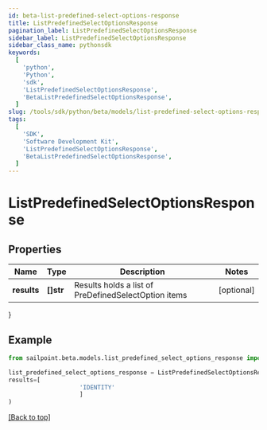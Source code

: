 ```yaml
---
id: beta-list-predefined-select-options-response
title: ListPredefinedSelectOptionsResponse
pagination_label: ListPredefinedSelectOptionsResponse
sidebar_label: ListPredefinedSelectOptionsResponse
sidebar_class_name: pythonsdk
keywords:
  [
    'python',
    'Python',
    'sdk',
    'ListPredefinedSelectOptionsResponse',
    'BetaListPredefinedSelectOptionsResponse',
  ]
slug: /tools/sdk/python/beta/models/list-predefined-select-options-response
tags:
  [
    'SDK',
    'Software Development Kit',
    'ListPredefinedSelectOptionsResponse',
    'BetaListPredefinedSelectOptionsResponse',
  ]
---
```


# ListPredefinedSelectOptionsResponse

## Properties

| Name | Type | Description | Notes |
| --- | --- | --- | --- |
| **results** | **[]str** | Results holds a list of PreDefinedSelectOption items | [optional] |

}

## Example

```python
from sailpoint.beta.models.list_predefined_select_options_response import ListPredefinedSelectOptionsResponse

list_predefined_select_options_response = ListPredefinedSelectOptionsResponse(
results=[
                    'IDENTITY'
                    ]
)

```

[[Back to top]](#)
